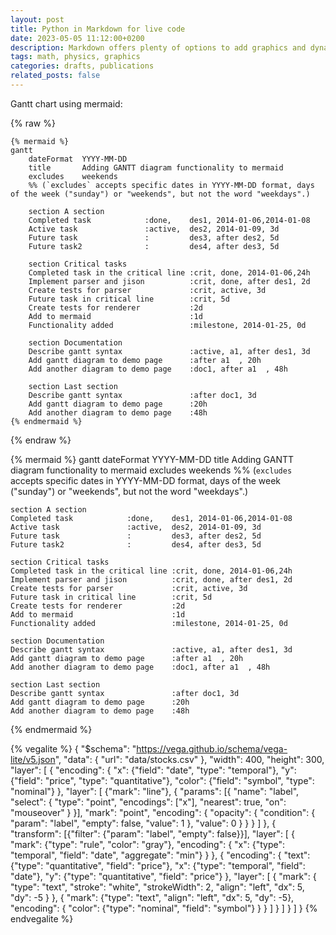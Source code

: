 ```yaml
---
layout: post
title: Python in Markdown for live code
date: 2023-05-05 11:12:00+0200
description: Markdown offers plenty of options to add graphics and dynamic content
tags: math, physics, graphics
categories: drafts, publications
related_posts: false
---
```


Gantt chart using mermaid:

{% raw %}
```
{% mermaid %}
gantt
    dateFormat  YYYY-MM-DD
    title       Adding GANTT diagram functionality to mermaid
    excludes    weekends
    %% (`excludes` accepts specific dates in YYYY-MM-DD format, days of the week ("sunday") or "weekends", but not the word "weekdays".)

    section A section
    Completed task            :done,    des1, 2014-01-06,2014-01-08
    Active task               :active,  des2, 2014-01-09, 3d
    Future task               :         des3, after des2, 5d
    Future task2              :         des4, after des3, 5d

    section Critical tasks
    Completed task in the critical line :crit, done, 2014-01-06,24h
    Implement parser and jison          :crit, done, after des1, 2d
    Create tests for parser             :crit, active, 3d
    Future task in critical line        :crit, 5d
    Create tests for renderer           :2d
    Add to mermaid                      :1d
    Functionality added                 :milestone, 2014-01-25, 0d

    section Documentation
    Describe gantt syntax               :active, a1, after des1, 3d
    Add gantt diagram to demo page      :after a1  , 20h
    Add another diagram to demo page    :doc1, after a1  , 48h

    section Last section
    Describe gantt syntax               :after doc1, 3d
    Add gantt diagram to demo page      :20h
    Add another diagram to demo page    :48h
{% endmermaid %}
```
{% endraw %}

{% mermaid %}
gantt
    dateFormat  YYYY-MM-DD
    title       Adding GANTT diagram functionality to mermaid
    excludes    weekends
    %% (`excludes` accepts specific dates in YYYY-MM-DD format, days of the week ("sunday") or "weekends", but not the word "weekdays".)

    section A section
    Completed task            :done,    des1, 2014-01-06,2014-01-08
    Active task               :active,  des2, 2014-01-09, 3d
    Future task               :         des3, after des2, 5d
    Future task2              :         des4, after des3, 5d

    section Critical tasks
    Completed task in the critical line :crit, done, 2014-01-06,24h
    Implement parser and jison          :crit, done, after des1, 2d
    Create tests for parser             :crit, active, 3d
    Future task in critical line        :crit, 5d
    Create tests for renderer           :2d
    Add to mermaid                      :1d
    Functionality added                 :milestone, 2014-01-25, 0d

    section Documentation
    Describe gantt syntax               :active, a1, after des1, 3d
    Add gantt diagram to demo page      :after a1  , 20h
    Add another diagram to demo page    :doc1, after a1  , 48h

    section Last section
    Describe gantt syntax               :after doc1, 3d
    Add gantt diagram to demo page      :20h
    Add another diagram to demo page    :48h
{% endmermaid %}


{% vegalite  %}
{
  "$schema": "https://vega.github.io/schema/vega-lite/v5.json",
  "data": {
    "url": "data/stocks.csv"
  },
  "width": 400,
  "height": 300,
  "layer": [
    {
      "encoding": {
        "x": {"field": "date", "type": "temporal"},
        "y": {"field": "price", "type": "quantitative"},
        "color": {"field": "symbol", "type": "nominal"}
      },
      "layer": [
        {"mark": "line"},
        {
          "params": [{
            "name": "label",
            "select": {
              "type": "point",
              "encodings": ["x"],
              "nearest": true,
              "on": "mouseover"
            }
          }],
          "mark": "point",
          "encoding": {
            "opacity": {
              "condition": {
                "param": "label",
                "empty": false,
                "value": 1
              },
              "value": 0
            }
          }
        }
      ]
    },
    {
      "transform": [{"filter": {"param": "label", "empty": false}}],
      "layer": [
        {
          "mark": {"type": "rule", "color": "gray"},
          "encoding": {
            "x": {"type": "temporal", "field": "date", "aggregate": "min"}
          }
        },
        {
          "encoding": {
            "text": {"type": "quantitative", "field": "price"},
            "x": {"type": "temporal", "field": "date"},
            "y": {"type": "quantitative", "field": "price"}
          },
          "layer": [
            {
              "mark": {
                "type": "text",
                "stroke": "white",
                "strokeWidth": 2,
                "align": "left",
                "dx": 5,
                "dy": -5
              }
            },
            {
              "mark": {"type": "text", "align": "left", "dx": 5, "dy": -5},
              "encoding": {
                "color": {"type": "nominal", "field": "symbol"}
              }
            }
          ]
        }
      ]
    }
  ]
}
{% endvegalite %}
